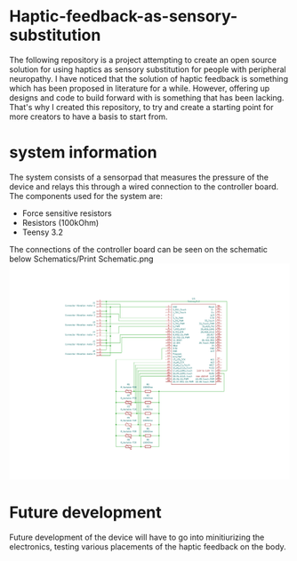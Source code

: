 # Haptic-feedback-as-sensory-substitution
The following repository is a project attempting to create an open source solution for using haptics as sensory substitution for people with peripheral neuropathy.
I have noticed that the solution of haptic feedback is something which has been proposed in literature for a while. However, offering up designs and code to build forward with is something that has been lacking. That's why I created this repository, to try and create a starting point for more creators to have a basis to start from. 

# system information
The system consists of a sensorpad that measures the pressure of the device and relays this through a wired connection to the controller board. 
The components used for the system are: 
- Force sensitive resistors
- Resistors (100kOhm)
- Teensy 3.2


The connections of the controller board can be seen on the schematic below
Schematics/Print Schematic.png
![Schematic](https://github.com/max-1200/Haptic-feedback-as-sensory-substitution/blob/main/Schematics/Print%20Schematic.png)

# Future development
Future development of the device will have to go into minitiurizing the electronics, testing various placements of the haptic feedback on the body. 
